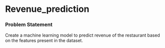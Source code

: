 # Revenue_prediction
### Problem Statement 
Create a machine learning model to predict revenue of the restaurant based on the features present in the dataset.
